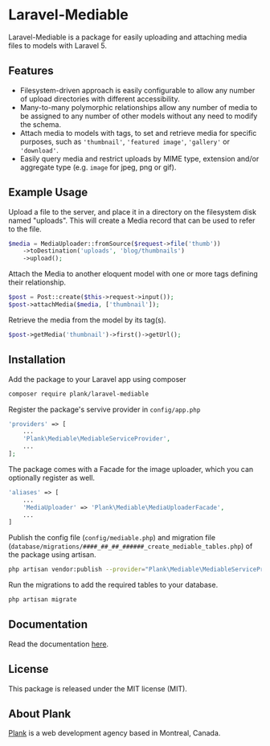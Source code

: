 # Laravel-Mediable

Laravel-Mediable is a package for easily uploading and attaching media files to models with Laravel 5.

## Features

- Filesystem-driven approach is easily configurable to allow any number of upload directories with different accessibility.
- Many-to-many polymorphic relationships allow any number of media to be assigned to any number of other models without any need to modify the schema.
- Attach media to models with tags, to set and retrieve media for specific purposes, such as `'thumbnail'`, `'featured image'`, `'gallery'` or `'download'`.
- Easily query media and restrict uploads by MIME type, extension and/or aggregate type (e.g. `image` for jpeg, png or gif).

## Example Usage

Upload a file to the server, and place it in a directory on the filesystem disk named "uploads". This will create a Media record that can be used to refer to the file.

```php
$media = MediaUploader::fromSource($request->file('thumb'))
	->toDestination('uploads', 'blog/thumbnails')
	->upload();
```

Attach the Media to another eloquent model with one or more tags defining their relationship.

```php
$post = Post::create($this->request->input());
$post->attachMedia($media, ['thumbnail']);
```

Retrieve the media from the model by its tag(s).

```php
$post->getMedia('thumbnail')->first()->getUrl();
```

## Installation

Add the package to your Laravel app using composer

```bash
composer require plank/laravel-mediable
```

Register the package's servive provider in `config/app.php`

```php
'providers' => [
    ...
    'Plank\Mediable\MediableServiceProvider',
    ...
];
```

The package comes with a Facade for the image uploader, which you can optionally register as well.

```php
'aliases' => [
	...
    'MediaUploader' => 'Plank\Mediable\MediaUploaderFacade',
    ...
]
```

Publish the config file (`config/mediable.php`) and migration file (`database/migrations/####_##_##_######_create_mediable_tables.php`) of the package using artisan.

```bash
php artisan vendor:publish --provider="Plank\Mediable\MediableServiceProvider"
```

Run the migrations to add the required tables to your database.

```bash
php artisan migrate
```

## Documentation

Read the documentation [here](http://laravel-mediable.readthedocs.io/en/latest/).

## License

This package is released under the MIT license (MIT).

## About Plank

[Plank](http://plankdesign.com) is a web development agency based in Montreal, Canada.

